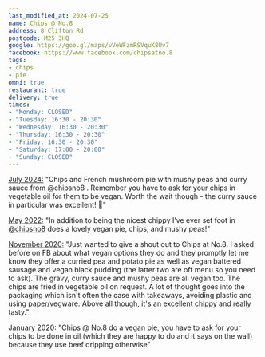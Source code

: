 ```yaml
---
last_modified_at: 2024-07-25
name: Chips @ No.8
address: 8 Clifton Rd
postcode: M25 3HQ
google: https://goo.gl/maps/vVeWFzmRSVquK8Uv7
facebook: https://www.facebook.com/chipsatno.8
tags:
- chips
- pie
omni: true
restaurant: true
delivery: true
times:
- "Monday: CLOSED"
- "Tuesday: 16:30 - 20:30"
- "Wednesday: 16:30 - 20:30"
- "Thursday: 16:30 - 20:30"
- "Friday: 16:30 - 20:30"
- "Saturday: 17:00 - 20:00"
- "Sunday: CLOSED"
---
```


[July 2024:](https://www.instagram.com/p/C9xpC8At3XX/) "Chips and French mushroom pie with mushy peas and curry sauce from @chipsno8 . Remember you have to ask for your chips in vegetable oil for them to be vegan. Worth the wait though - the curry sauce in particular was excellent! 💚"

[May 2022:](https://www.instagram.com/p/CdOeUUWgRao) "In addition to being the nicest chippy I’ve ever set foot in [@chipsno8](https://www.instagram.com/chipsno8) does a lovely vegan pie, chips, and mushy peas!"

[November 2020:](https://www.facebook.com/groups/veganprestwich/permalink/1261100370934043) "Just wanted to give a shout out to Chips at No.8. I asked before on FB about what vegan options they do and they promptly let me know they offer a curried pea and potato pie as well as vegan battered sausage and vegan black pudding (the latter two are off menu so you need to ask). The gravy, curry sauce and mushy peas are all vegan too. The chips are fried in vegetable oil on request. A lot of thought goes into the packaging which isn't often the case with takeaways, avoiding plastic and using paper/vegware. Above all though, it's an excellent chippy and really tasty."

[January 2020:](https://www.facebook.com/groups/veganprestwich/permalink/1004624103248339/?comment_id=1004979146546168) "Chips @ No.8 do a vegan pie, you have to ask for your chips to be done in oil (which they are happy to do and it says on the wall) because they use beef dripping otherwise"
